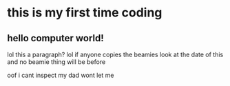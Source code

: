 <h1>this is my first time coding</h1>
<h2>hello computer world!</h2>
<main>
<p>lol this a paragraph? lol if anyone copies the beamies look at the date of this and no beamie thing will be before</p>
<p>oof i cant inspect my dad wont let me</p>
<main>
